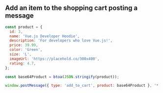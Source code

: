 ## Add an item to the shopping cart posting a message

```javascript
const product = {
  id: 3,
  name: 'Vue.js Developer Hoodie',
  description: 'For developers who love Vue.js!',
  price: 39.99,
  color: 'Green',
  size: 'L',
  imageUrl: 'https://placehold.co/300x400',
  rating: 4.7,
};

const base64Product = btoa(JSON.stringify(product));

window.postMessage({ type: 'add_to_cart', product: base64Product }, '*');
````
